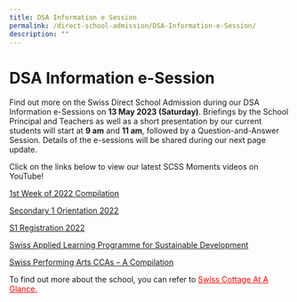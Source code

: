 ```yaml
---
title: DSA Information e Session
permalink: /direct-school-admission/DSA-Information-e-Session/
description: ""
---
```

DSA Information e-Session
=========================

Find out more on the Swiss Direct School Admission during our DSA Information e-Sessions on&nbsp;**13 May 2023 (Saturday)**. Briefings by the School Principal and Teachers as well as a short presentation by our current students will start at&nbsp;**9 am**&nbsp;and&nbsp;**11 am**, followed by a Question-and-Answer Session. Details of the e-sessions will be shared during our next page update.


Click on the links below to view our latest SCSS Moments videos on YouTube!

[1st&nbsp;Week of 2022 Compilation](https://www.youtube.com/watch?v=vPe_g0NY-ck&amp;t=12s)

[Secondary 1 Orientation 2022](https://www.youtube.com/watch?v=XgXm9gBIfes)

[S1 Registration 2022](https://www.youtube.com/watch?v=FdgZZ9Lm9Ho&amp;t=660s)

[Swiss Applied Learning Programme for Sustainable Development](https://www.youtube.com/watch?app=desktop&amp;v=HHC2XP9fcfQ)

[Swiss Performing Arts CCAs – A Compilation](https://www.youtube.com/watch?v=xt521QxMVaA&amp;feature=youtu.be)

To find out more about the school, you can refer to&nbsp;<a style="color:red;" href="/files/Direct%20School%20Admission/2021-At-a-glance-new.pdf">Swiss Cottage At A Glance.</a>